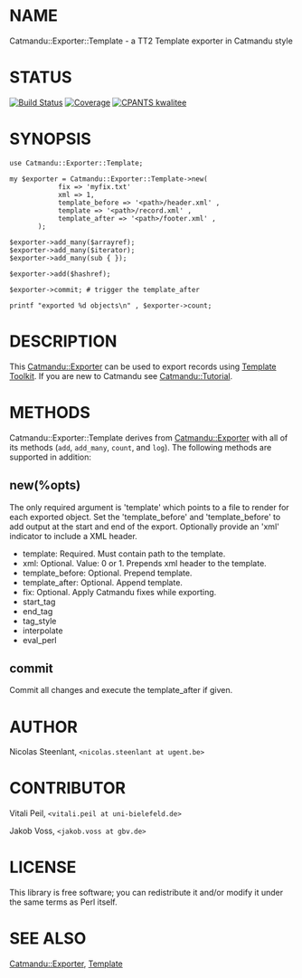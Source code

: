 # NAME

Catmandu::Exporter::Template - a TT2 Template exporter in Catmandu style

# STATUS

[![Build Status](https://travis-ci.org/LibreCat/Catmandu-Exporter-Template.svg?branch=master)](https://travis-ci.org/LibreCat/Catmandu-Exporter-Template)
[![Coverage](https://coveralls.io/repos/LibreCat/Catmandu-Exporter-Template/badge.png?branch=master)](https://coveralls.io/r/LibreCat/Catmandu-Exporter-Template)
[![CPANTS kwalitee](http://cpants.cpanauthors.org/dist/Catmandu-Exporter-Template.png)](http://cpants.cpanauthors.org/dist/Catmandu-ArXiv)

# SYNOPSIS

    use Catmandu::Exporter::Template;

    my $exporter = Catmandu::Exporter::Template->new(
                fix => 'myfix.txt'
                xml => 1,
                template_before => '<path>/header.xml' ,
                template => '<path>/record.xml' ,
                template_after => '<path>/footer.xml' ,
           );

    $exporter->add_many($arrayref);
    $exporter->add_many($iterator);
    $exporter->add_many(sub { });

    $exporter->add($hashref);

    $exporter->commit; # trigger the template_after

    printf "exported %d objects\n" , $exporter->count;

# DESCRIPTION

This [Catmandu::Exporter](https://metacpan.org/pod/Catmandu::Exporter) can be used to export records using
[Template Toolkit](https://metacpan.org/pod/Template::Manual). If you are new to Catmandu
see [Catmandu::Tutorial](https://metacpan.org/pod/Catmandu::Tutorial).

# METHODS

Catmandu::Exporter::Template derives from [Catmandu::Exporter](https://metacpan.org/pod/Catmandu::Exporter) with all of its
methods (`add`, `add_many`, `count`, and `log`). The following methods are
supported in addition:

## new(%opts)

The only required argument is 'template' which points to a file to render for
each exported object. Set the 'template\_before' and 'template\_before' to add
output at the start and end of the export.  Optionally provide an 'xml'
indicator to include a XML header.

- template: Required. Must contain path to the template.
- xml: Optional. Value: 0 or 1. Prepends xml header to the template.
- template\_before: Optional. Prepend template.
- template\_after: Optional. Append template.
- fix: Optional. Apply Catmandu fixes while exporting.
- start\_tag
- end\_tag
- tag\_style
- interpolate
- eval\_perl

## commit

Commit all changes and execute the template\_after if given.

# AUTHOR

Nicolas Steenlant, `<nicolas.steenlant at ugent.be>`

# CONTRIBUTOR

Vitali Peil, `<vitali.peil at uni-bielefeld.de>`

Jakob Voss, `<jakob.voss at gbv.de>`

# LICENSE

This library is free software; you can redistribute it and/or modify
it under the same terms as Perl itself.

# SEE ALSO

[Catmandu::Exporter](https://metacpan.org/pod/Catmandu::Exporter), [Template](https://metacpan.org/pod/Template)
